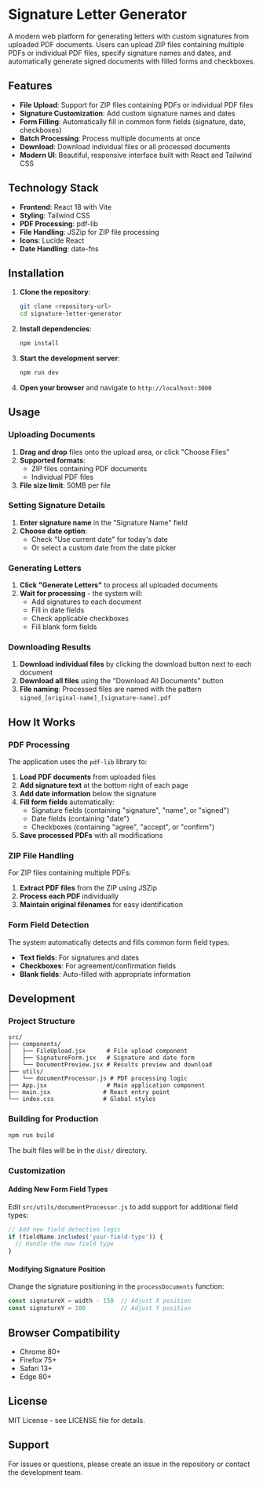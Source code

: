 # Signature Letter Generator

A modern web platform for generating letters with custom signatures from uploaded PDF documents. Users can upload ZIP files containing multiple PDFs or individual PDF files, specify signature names and dates, and automatically generate signed documents with filled forms and checkboxes.

## Features

- **File Upload**: Support for ZIP files containing PDFs or individual PDF files
- **Signature Customization**: Add custom signature names and dates
- **Form Filling**: Automatically fill in common form fields (signature, date, checkboxes)
- **Batch Processing**: Process multiple documents at once
- **Download**: Download individual files or all processed documents
- **Modern UI**: Beautiful, responsive interface built with React and Tailwind CSS

## Technology Stack

- **Frontend**: React 18 with Vite
- **Styling**: Tailwind CSS
- **PDF Processing**: pdf-lib
- **File Handling**: JSZip for ZIP file processing
- **Icons**: Lucide React
- **Date Handling**: date-fns

## Installation

1. **Clone the repository**:
   ```bash
   git clone <repository-url>
   cd signature-letter-generator
   ```

2. **Install dependencies**:
   ```bash
   npm install
   ```

3. **Start the development server**:
   ```bash
   npm run dev
   ```

4. **Open your browser** and navigate to `http://localhost:3000`

## Usage

### Uploading Documents

1. **Drag and drop** files onto the upload area, or click "Choose Files"
2. **Supported formats**:
   - ZIP files containing PDF documents
   - Individual PDF files
3. **File size limit**: 50MB per file

### Setting Signature Details

1. **Enter signature name** in the "Signature Name" field
2. **Choose date option**:
   - Check "Use current date" for today's date
   - Or select a custom date from the date picker

### Generating Letters

1. **Click "Generate Letters"** to process all uploaded documents
2. **Wait for processing** - the system will:
   - Add signatures to each document
   - Fill in date fields
   - Check applicable checkboxes
   - Fill blank form fields

### Downloading Results

1. **Download individual files** by clicking the download button next to each document
2. **Download all files** using the "Download All Documents" button
3. **File naming**: Processed files are named with the pattern `signed_[original-name]_[signature-name].pdf`

## How It Works

### PDF Processing

The application uses the `pdf-lib` library to:

1. **Load PDF documents** from uploaded files
2. **Add signature text** at the bottom right of each page
3. **Add date information** below the signature
4. **Fill form fields** automatically:
   - Signature fields (containing "signature", "name", or "signed")
   - Date fields (containing "date")
   - Checkboxes (containing "agree", "accept", or "confirm")
5. **Save processed PDFs** with all modifications

### ZIP File Handling

For ZIP files containing multiple PDFs:

1. **Extract PDF files** from the ZIP using JSZip
2. **Process each PDF** individually
3. **Maintain original filenames** for easy identification

### Form Field Detection

The system automatically detects and fills common form field types:

- **Text fields**: For signatures and dates
- **Checkboxes**: For agreement/confirmation fields
- **Blank fields**: Auto-filled with appropriate information

## Development

### Project Structure

```
src/
├── components/
│   ├── FileUpload.jsx      # File upload component
│   ├── SignatureForm.jsx   # Signature and date form
│   └── DocumentPreview.jsx # Results preview and download
├── utils/
│   └── documentProcessor.js # PDF processing logic
├── App.jsx                 # Main application component
├── main.jsx               # React entry point
└── index.css              # Global styles
```

### Building for Production

```bash
npm run build
```

The built files will be in the `dist/` directory.

### Customization

#### Adding New Form Field Types

Edit `src/utils/documentProcessor.js` to add support for additional field types:

```javascript
// Add new field detection logic
if (fieldName.includes('your-field-type')) {
  // Handle the new field type
}
```

#### Modifying Signature Position

Change the signature positioning in the `processDocuments` function:

```javascript
const signatureX = width - 150  // Adjust X position
const signatureY = 100          // Adjust Y position
```

## Browser Compatibility

- Chrome 80+
- Firefox 75+
- Safari 13+
- Edge 80+

## License

MIT License - see LICENSE file for details.

## Support

For issues or questions, please create an issue in the repository or contact the development team. 